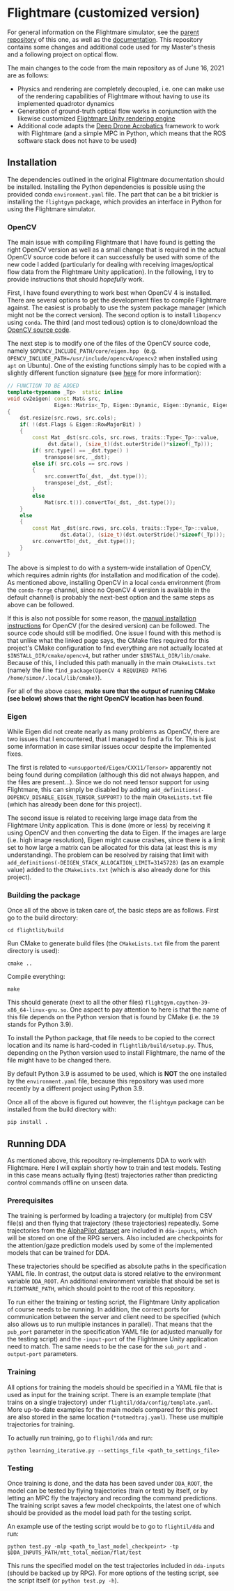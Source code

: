 # Flightmare (customized version)

For general information on the Flightmare simulator, see the [parent repository](https://github.com/uzh-rpg/flightmare) of this one, as well as the [documentation](https://flightmare.readthedocs.io). This repository contains some changes and additional code used for my Master's thesis and a following project on optical flow.

The main changes to the code from the main repository as of June 16, 2021 are as follows:
- Physics and rendering are completely decoupled, i.e. one can make use of the rendering capabilities of Flightmare without having to use its implemented quadrotor dynamics
- Generation of ground-truth optical flow works in conjunction with the likewise customized [Flightmare Unity rendering engine](https://github.com/swengeler/flightmare_unity)
- Additional code adapts the [Deep Drone Acrobatics](https://github.com/uzh-rpg/deep_drone_acrobatics) framework to work with Flightmare (and a simple MPC in Python, which means that the ROS software stack does not have to be used)

## Installation

The dependencies outlined in the original Flightmare documentation should be installed. Installing the Python dependencies is possible using the provided conda `environment.yaml` file. The part that can be a bit trickier is installing the `flightgym` package, which provides an interface in Python for using the Flightmare simulator.

### OpenCV

The main issue with compiling Flightmare that I have found is getting the right OpenCV version as well as a small change that is required in the actual OpenCV source code before it can successfully be used with some of the new code I added (particularly for dealing with receiving images/optical flow data from the Flightmare Unity application). In the following, I try to provide instructions that should *hopefully* work.

First, I have found everything to work best when OpenCV 4 is installed. There are several options to get the development files to compile Flightmare against. The easiest is probably to use the system package manager (which might not be the correct version). The second option is to install `libopencv` using `conda`. The third (and most tedious) option is to clone/download the [OpenCV source code](https://github.com/opencv/opencv).

The next step is to modify one of the files of the OpenCV source code, namely `$OPENCV_INCLUDE_PATH/core/eigen.hpp ` (e.g. `OPENCV_INCLUDE_PATH=/usr/include/opencv4/opencv2` when installed using `apt` on Ubuntu). One of the existing functions simply has to be copied with a slightly different function signature (see [here](https://github.com/opencv/opencv/issues/16606) for more information):

```cpp
// FUNCTION TO BE ADDED
template<typename _Tp>  static inline
void cv2eigen( const Mat& src,
               Eigen::Matrix<_Tp, Eigen::Dynamic, Eigen::Dynamic, Eigen::RowMajor>& dst )
{
    dst.resize(src.rows, src.cols);
    if( !(dst.Flags & Eigen::RowMajorBit) )
    {
        const Mat _dst(src.cols, src.rows, traits::Type<_Tp>::value,
             dst.data(), (size_t)(dst.outerStride()*sizeof(_Tp)));
        if( src.type() == _dst.type() )
            transpose(src, _dst);
        else if( src.cols == src.rows )
        {
            src.convertTo(_dst, _dst.type());
            transpose(_dst, _dst);
        }
        else
            Mat(src.t()).convertTo(_dst, _dst.type());
    }
    else
    {
        const Mat _dst(src.rows, src.cols, traits::Type<_Tp>::value,
                 dst.data(), (size_t)(dst.outerStride()*sizeof(_Tp)));
        src.convertTo(_dst, _dst.type());
    }
}
```

The above is simplest to do with a system-wide installation of OpenCV, which requires admin rights (for installation and modification of the code). As mentioned above, installing OpenCV in a local `conda` environment (from the `conda-forge` channel, since no OpenCV 4 version is available in the default channel) is probably the next-best option and the same steps as above can be followed.

If this is also not possible for some reason, the [manual installation instructions](https://docs.opencv.org/4.5.2/d7/d9f/tutorial_linux_install.html) for OpenCV (for the desired version) can be followed. The source code should still be modified. One issue I found with this method is that unlike what the linked page says, the CMake files required for this project's CMake configuration to find everything are not actually located at `$INSTALL_DIR/cmake/opencv4`, but rather under `$INSTALL_DIR/lib/cmake`. Because of this, I included this path manually in the main `CMakeLists.txt` (namely the line `find_package(OpenCV 4 REQUIRED PATHS /home/simon/.local/lib/cmake)`).

For all of the above cases, **make sure that the output of running CMake (see below) shows that the right OpenCV location has been found**.

### Eigen

While Eigen did not create nearly as many problems as OpenCV, there are two issues that I encountered, that I managed to find a fix for. This is just some information in case similar issues occur despite the implemented fixes.

The first is related to `<unsupported/Eigen/CXX11/Tensor>` apparently not being found during compilation (although this did not always happen, and the files are present...). Since we do not need tensor support for using Flightmare, this can simply be disabled by adding `add_definitions(-DOPENCV_DISABLE_EIGEN_TENSOR_SUPPORT)` to the main `CMakeLists.txt` file (which has already been done for this project).

The second issue is related to receiving large image data from the Flightmare Unity application. This is done (more or less) by receiving it using OpenCV and then converting the data to Eigen. If the images are large (i.e. high image resolution), Eigen might cause crashes, since there is a limit set to how large a matrix can be allocated for this data (at least this is my understanding). The problem can be resolved by raising that limit with `add_definitions(-DEIGEN_STACK_ALLOCATION_LIMIT=3145728)` (as an example value) added to the `CMakeLists.txt` (which is also already done for this project).

### Building the package

Once all of the above is taken care of, the basic steps are as follows. First go to the build directory:

```shell
cd flightlib/build
```

Run CMake to generate build files (the `CMakeLists.txt` file from the parent directory is used):

```shell
cmake ..
```

Compile everything:

```shell
make
```

This should generate (next to all the other files) `flightgym.cpython-39-x86_64-linux-gnu.so`. One aspect to pay attention to here is that the name of this file depends on the Python version that is found by CMake (i.e. the `39` stands for Python 3.9). 

To install the Python package, that file needs to be copied to the correct location and its name is hard-coded in `flightlib/build/setup.py`. Thus, depending on the Python version used to install Flightmare, the name of the file might have to be changed there. 

By default Python 3.9 is assumed to be used, which is **NOT** the one installed by the `environment.yaml` file, because this repository was used more recently by a different project using Python 3.9.

Once all of the above is figured out however, the `flightgym` package can be installed from the build directory with:

```shell
pip install .
```

## Running DDA

As mentioned above, this repository re-implements DDA to work with Flightmare. Here I will explain shortly how to train and test models. Testing in this case means actually flying (test) trajectories rather than predicting control commands offline on unseen data.

### Prerequisites

The training is performed by loading a trajectory (or multiple) from CSV file(s) and then flying that trajectory (these trajectories) repeatedly. Some trajectories from the [AlphaPilot dataset](https://osf.io/gvdse/wiki/home/) are included in `dda-inputs`, which will be stored on one of the RPG servers. Also included are checkpoints for the attention/gaze prediction models used by some of the implemented models that can be trained for DDA.

These trajectories should be specified as absolute paths in the specification YAML file. In contrast, the output data is stored relative to the environment variable `DDA_ROOT`. An additional environment variable that should be set is `FLIGHTMARE_PATH`, which should point to the root of this repository.

To run either the training or testing script, the Flightmare Unity application of course needs to be running. In addition, the correct ports for communication between the server and client need to be specified (which also allows us to run multiple instances in parallel). That means that the `pub_port` parameter in the specification YAML file (or adjusted manually for the testing script) and the `-input-port` of the Flightmare Unity application need to match. The same needs to be the case for the `sub_port` and `-output-port` parameters.

### Training

All options for training the models should be specified in a YAML file that is used as input for the training script. There is an example template (that trains on a single trajectory) under `flightil/dda/config/template.yaml`. More up-to-date examples for the main models compared for this project are also stored in the same location (`*totmedtraj.yaml`). These use multiple trajectories for training.

To actually run training, go to `flighil/dda` and run:

```shell
python learning_iterative.py --settings_file <path_to_settings_file>
```

### Testing

Once training is done, and the data has been saved under `DDA_ROOT`, the model can be tested by flying trajectories (train or test) by itself, or by letting an MPC fly the trajectory and recording the command predictions. The training script saves a few model checkpoints, the latest one of which should be provided as the model load path for the testing script.

An example use of the testing script would be to go to `flightil/dda` and run:

```shell
python test.py -mlp <path_to_last_model_checkpoint> -tp $DDA_INPUTS_PATH/mtt_total_median/flat/test
```

This runs the specified model on the test trajectories included in `dda-inputs` (should be backed up by RPG). For more options of the testing script, see the script itself (or `python test.py -h`). 
